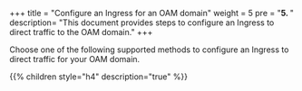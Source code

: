 +++
title = "Configure an Ingress for an OAM domain"
weight = 5 
pre = "<b>5. </b>"
description=  "This document provides steps to configure an Ingress to direct traffic to the OAM domain."
+++

Choose one of the following supported methods to configure an Ingress to direct traffic for your OAM domain.

{{% children style="h4" description="true" %}}

